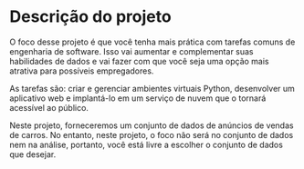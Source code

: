 # Descrição do projeto
O foco desse projeto é que você tenha mais prática com tarefas comuns de engenharia de software. Isso vai aumentar e complementar suas habilidades de dados e vai fazer com que você seja uma opção mais atrativa para possíveis empregadores.

As tarefas são: criar e gerenciar ambientes virtuais Python, desenvolver um aplicativo web e implantá-lo em um serviço de nuvem que o tornará acessível ao público.

Neste projeto, forneceremos um conjunto de dados de anúncios de vendas de carros. No entanto, neste projeto, o foco não será no conjunto de dados nem na análise, portanto, você está livre a escolher o conjunto de dados que desejar.
